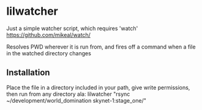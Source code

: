 # lilwatcher

Just a simple watcher script, which requires 'watch' https://github.com/mikeal/watch/

Resolves PWD wherever it is run from, and fires off a command when a file in the watched directory changes

## Installation

Place the file in a directory included in your path, give write permissions, then run from any directory ala:
	lilwatcher "rsync ~/development/world_domination skynet-1:stage_one/"